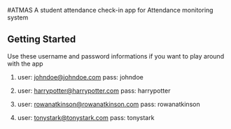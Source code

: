 #ATMAS
A student attendance check-in app for Attendance monitoring system
## Getting Started
Use these username and password informations if you want to play around with the app
1. user: johndoe@johndoe.com
   pass: johndoe

2. user: harrypotter@harrypotter.com
   pass: harrypotter

3. user: rowanatkinson@rowanatkinson.com
   pass: rowanatkinson

4. user: tonystark@tonystark.com
   pass: tonystark


 
